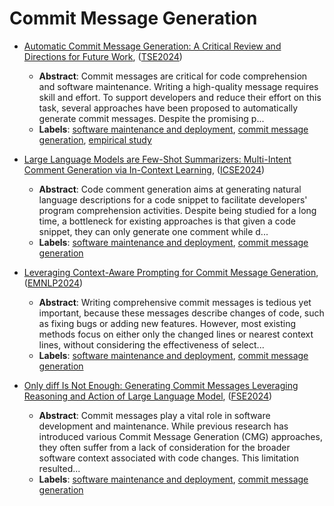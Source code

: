 # Commit Message Generation

- [Automatic Commit Message Generation: A Critical Review and Directions for Future Work](../venues/TSE2024/paper_7.md), ([TSE2024](../venues/TSE2024/README.md))

  - **Abstract**: Commit messages are critical for code comprehension and software maintenance. Writing a high-quality message requires skill and effort. To support developers and reduce their effort on this task, several approaches have been proposed to automatically generate commit messages. Despite the promising p...
  - **Labels**: [software maintenance and deployment](software_maintenance_and_deployment.md), [commit message generation](commit_message_generation.md), [empirical study](empirical_study.md)


- [Large Language Models are Few-Shot Summarizers: Multi-Intent Comment Generation via In-Context Learning](../venues/ICSE2024/paper_4.md), ([ICSE2024](../venues/ICSE2024/README.md))

  - **Abstract**: Code comment generation aims at generating natural language descriptions for a code snippet to facilitate developers' program comprehension activities. Despite being studied for a long time, a bottleneck for existing approaches is that given a code snippet, they can only generate one comment while d...
  - **Labels**: [software maintenance and deployment](software_maintenance_and_deployment.md), [commit message generation](commit_message_generation.md)


- [Leveraging Context-Aware Prompting for Commit Message Generation](../venues/EMNLP2024/paper_30.md), ([EMNLP2024](../venues/EMNLP2024/README.md))

  - **Abstract**: Writing comprehensive commit messages is tedious yet important, because these messages describe changes of code, such as fixing bugs or adding new features. However, most existing methods focus on either only the changed lines or nearest context lines, without considering the effectiveness of select...
  - **Labels**: [software maintenance and deployment](software_maintenance_and_deployment.md), [commit message generation](commit_message_generation.md)


- [Only diff Is Not Enough: Generating Commit Messages Leveraging Reasoning and Action of Large Language Model](../venues/FSE2024/paper_21.md), ([FSE2024](../venues/FSE2024/README.md))

  - **Abstract**: Commit messages play a vital role in software development and maintenance. While previous research has introduced various Commit Message Generation (CMG) approaches, they often suffer from a lack of consideration for the broader software context associated with code changes. This limitation resulted...
  - **Labels**: [software maintenance and deployment](software_maintenance_and_deployment.md), [commit message generation](commit_message_generation.md)
